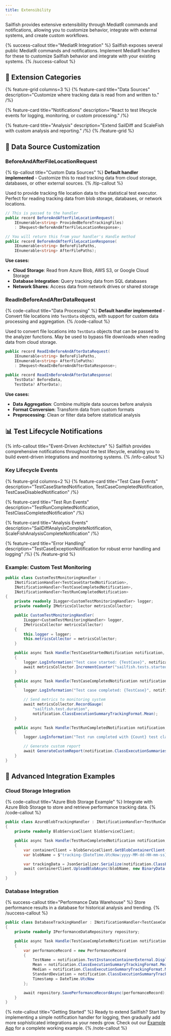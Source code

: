 ```yaml
---
title: Extensibility
---
```


Sailfish provides extensive extensibility through MediatR commands and notifications, allowing you to customize behavior, integrate with external systems, and create custom workflows.

{% success-callout title="MediatR Integration" %}
Sailfish exposes several public MediatR commands and notifications. Implement MediatR handlers for these to customize Sailfish behavior and integrate with your existing systems.
{% /success-callout %}

## 🔧 Extension Categories

{% feature-grid columns=3 %}
{% feature-card title="Data Sources" description="Customize where tracking data is read from and written to." /%}

{% feature-card title="Notifications" description="React to test lifecycle events for logging, monitoring, or custom processing." /%}

{% feature-card title="Analysis" description="Extend SailDiff and ScaleFish with custom analysis and reporting." /%}
{% /feature-grid %}

## 📁 Data Source Customization

### BeforeAndAfterFileLocationRequest

{% tip-callout title="Custom Data Sources" %}
**Default handler implemented** - Customize this to read tracking data from cloud storage, databases, or other external sources.
{% /tip-callout %}

Used to provide tracking file location data to the statistical test executor. Perfect for reading tracking data from blob storage, databases, or network locations.

```csharp
// This is passed to the handler
public record BeforeAndAfterFileLocationRequest(
    IEnumerable<string> ProvidedBeforeTrackingFiles)
    : IRequest<BeforeAndAfterFileLocationResponse>;

// You will return this from your handler's Handle method
public record BeforeAndAfterFileLocationResponse(
    IEnumerable<string> BeforeFilePaths,
    IEnumerable<string> AfterFilePaths);
```

**Use cases:**
- **Cloud Storage**: Read from Azure Blob, AWS S3, or Google Cloud Storage
- **Database Integration**: Query tracking data from SQL databases
- **Network Shares**: Access data from network drives or shared storage

### ReadInBeforeAndAfterDataRequest

{% code-callout title="Data Processing" %}
**Default handler implemented** - Convert file locations into `TestData` objects, with support for custom data processing and aggregation.
{% /code-callout %}

Used to convert file locations into `TestData` objects that can be passed to the analyzer functions. May be used to bypass file downloads when reading data from cloud storage.

```csharp
public record ReadInBeforeAndAfterDataRequest(
    IEnumerable<string> BeforeFilePaths,
    IEnumerable<string> AfterFilePaths)
    : IRequest<ReadInBeforeAndAfterDataResponse>;

public record ReadInBeforeAndAfterDataResponse(
    TestData? BeforeData,
    TestData? AfterData);
```

**Use cases:**
- **Data Aggregation**: Combine multiple data sources before analysis
- **Format Conversion**: Transform data from custom formats
- **Preprocessing**: Clean or filter data before statistical analysis

## 📊 Test Lifecycle Notifications

{% info-callout title="Event-Driven Architecture" %}
Sailfish provides comprehensive notifications throughout the test lifecycle, enabling you to build event-driven integrations and monitoring systems.
{% /info-callout %}

### Key Lifecycle Events

{% feature-grid columns=2 %}
{% feature-card title="Test Case Events" description="TestCaseStartedNotification, TestCaseCompletedNotification, TestCaseDisabledNotification" /%}

{% feature-card title="Test Run Events" description="TestRunCompletedNotification, TestClassCompletedNotification" /%}

{% feature-card title="Analysis Events" description="SailDiffAnalysisCompleteNotification, ScaleFishAnalysisCompleteNotification" /%}

{% feature-card title="Error Handling" description="TestCaseExceptionNotification for robust error handling and logging" /%}
{% /feature-grid %}

### Example: Custom Test Monitoring

```csharp
public class CustomTestMonitoringHandler :
    INotificationHandler<TestCaseStartedNotification>,
    INotificationHandler<TestCaseCompletedNotification>,
    INotificationHandler<TestRunCompletedNotification>
{
    private readonly ILogger<CustomTestMonitoringHandler> logger;
    private readonly IMetricsCollector metricsCollector;

    public CustomTestMonitoringHandler(
        ILogger<CustomTestMonitoringHandler> logger,
        IMetricsCollector metricsCollector)
    {
        this.logger = logger;
        this.metricsCollector = metricsCollector;
    }

    public async Task Handle(TestCaseStartedNotification notification, CancellationToken cancellationToken)
    {
        logger.LogInformation("Test case started: {TestCase}", notification.TestInstanceContainer.DisplayName);
        await metricsCollector.IncrementCounter("sailfish.tests.started");
    }

    public async Task Handle(TestCaseCompletedNotification notification, CancellationToken cancellationToken)
    {
        logger.LogInformation("Test case completed: {TestCase}", notification.TestInstanceContainerExternal.DisplayName);

        // Send metrics to monitoring system
        await metricsCollector.RecordGauge(
            "sailfish.test.duration",
            notification.ClassExecutionSummaryTrackingFormat.Mean);
    }

    public async Task Handle(TestRunCompletedNotification notification, CancellationToken cancellationToken)
    {
        logger.LogInformation("Test run completed with {Count} test classes", notification.ClassExecutionSummaries.Count());

        // Generate custom report
        await GenerateCustomReport(notification.ClassExecutionSummaries);
    }
}
```

## 🚀 Advanced Integration Examples

### Cloud Storage Integration

{% code-callout title="Azure Blob Storage Example" %}
Integrate with Azure Blob Storage to store and retrieve performance tracking data.
{% /code-callout %}

```csharp
public class AzureBlobTrackingHandler : INotificationHandler<TestRunCompletedNotification>
{
    private readonly BlobServiceClient blobServiceClient;

    public async Task Handle(TestRunCompletedNotification notification, CancellationToken cancellationToken)
    {
        var containerClient = blobServiceClient.GetBlobContainerClient("performance-data");
        var blobName = $"tracking-{DateTime.UtcNow:yyyy-MM-dd-HH-mm-ss}.json";

        var trackingData = JsonSerializer.Serialize(notification.ClassExecutionSummaries);
        await containerClient.UploadBlobAsync(blobName, new BinaryData(trackingData));
    }
}
```

### Database Integration

{% success-callout title="Performance Data Warehouse" %}
Store performance results in a database for historical analysis and trending.
{% /success-callout %}

```csharp
public class DatabaseTrackingHandler : INotificationHandler<TestCaseCompletedNotification>
{
    private readonly IPerformanceDataRepository repository;

    public async Task Handle(TestCaseCompletedNotification notification, CancellationToken cancellationToken)
    {
        var performanceRecord = new PerformanceRecord
        {
            TestName = notification.TestInstanceContainerExternal.DisplayName,
            Mean = notification.ClassExecutionSummaryTrackingFormat.Mean,
            Median = notification.ClassExecutionSummaryTrackingFormat.Median,
            StandardDeviation = notification.ClassExecutionSummaryTrackingFormat.StdDev,
            Timestamp = DateTime.UtcNow
        };

        await repository.SavePerformanceRecordAsync(performanceRecord);
    }
}
```

{% note-callout title="Getting Started" %}
Ready to extend Sailfish? Start by implementing a simple notification handler for logging, then gradually add more sophisticated integrations as your needs grow. Check out our [Example App](/docs/3/example-app) for a complete working example.
{% /note-callout %}
